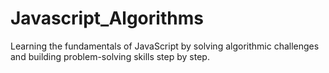# Javascript_Algorithms
Learning the fundamentals of JavaScript by solving algorithmic challenges and building problem-solving skills step by step.

